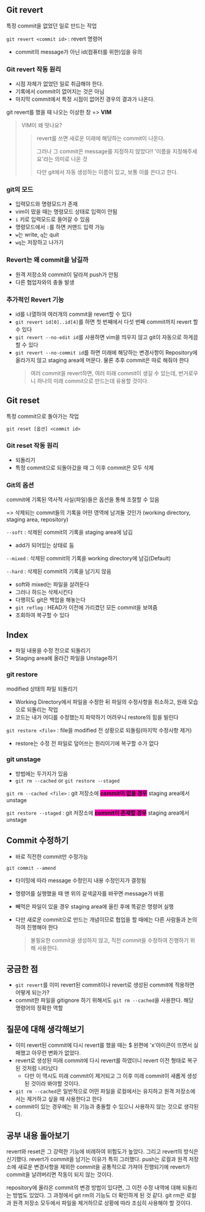 ## Git revert
특정 commit을 없었던 일로 만드는 작업

`git revert <commit id>` : revert 명령어
- commit의 message가 아닌 id(컴퓨터를 위한)임을 유의

### Git revert 작동 원리
- 시점 자체가 없었던 일로 취급해야 한다.
- 기록에서 commit이 없어지는 것은 아님
- 마지막 commit에서 특정 시점이 없어진 경우의 결과가 나온다.

git revert를 했을 때 나오는 이상한 창 => **VIM**

>VIM이 왜 떳나요?
>> revert를 쓰면 새로운 미래에 해당하는 commit이 나온다.
>>
>> 그러나 그 commit은 message를 지정하지 않았다!!
>> '이름을 지정해주세요'라는 의미로 나온 것
>>
>> 다만 git에서 자동 생성하는 이름이 있고, 보통 이를 쓴다고 한다.

### git의 모드
- 입력모드와 명령모드가 존재
- vim이 떴을 때는 명령모드 상태로 입력이 안됨
- `i` 키로 입력모드로 들어갈 수 있음
- 명령모드에서 `:`를 하면 커맨드 입력 가능
- `w`는 write, `q`는 quit
- `wq`는 저장하고 나가기
  
### Revert는 왜 commit을 남길까
- 원격 저장소와 commit이 달라져 push가 안됨
- 다른 협업자와의 충돌 발생

### 추가적인 Revert 기능
- id를 나열하여 여러개의 commit을 revert할 수 있다
- `git revert id[0]..id[4]`를 하면 첫 번째에서 다섯 번째 commit까지 revert 할 수 있다
- `git revert --no-edit id`를 사용하면 vim을 띄우지 않고 git이 자동으로 하게끔 할 수 있다
- `git revert --no-commit id`를 하면 미래에 해당하는 변경사항이 Repository에 올라가지 않고 staging area에 머문다. 물론 추후 commit은 따로 해줘야 한다
  > 여러 commit을 revert하면, 여러 미래 commit이 생길 수 있는데, 번거로우니 하나의 미래 commit으로 만드는데 유용할 것이다.

## Git reset
특정 commit으로 돌아가는 작업

`git reset [옵션] <commit id>`

### Git reset 작동 원리
- 되돌리기
- 특정 commit으로 되돌아갔을 때 그 이후 commit은 모두 삭제

### Git의 옵션
commit에 기록된 역사적 사실(파일)들은 옵션을 통해 조절할 수 있음

=> 삭제되는 commit들의 기록을 어떤 영역에 남겨둘 것인가 (working directory, staging area, repository)

`--soft` : 삭제된 commit의 기록을 staging area에 남김
- add가 되어있는 상태로 둠
  
`--mixed` : 삭제된 commit의 기록을 working directory에 남김(Default)

`--hard` : 삭제된 commit의 기록을 남기지 않음

- soft와 mixed는 파일을 살려둔다
- 그러나 하드는 삭제시킨다
- 다행히도 git은 백업을 해놓는다
- `git reflog` : HEAD가 이전에 가리켰던 모든 commit을 보여줌
- 조회하여 복구할 수 있다

## Index
- 파일 내용을 수정 전으로 되돌리기
- Staging area에 올라간 파일을 Unstage하기

### git restore
modified 상태의 파일 되돌리기
- Working Directory에서 파일을 수정한 뒤 파일의 수정사항을 취소하고, 원래 모습으로 되돌리는 작업
- 코드는 내가 어디를 수정했는지 파악하기 어려우니 restore의 힘을 빌린다

`git restore <file>` : file을 modified 전 상황으로 되돌림(마지막 수정사항 제거)
- restore는 수정 전 파일로 덮어쓰는 원리이기에 복구할 수가 없다

### git unstage
- 방법에는 두가지가 있음
- `git rm --cached` or `git restore --staged`

`git rm --cached <file>` : git 저장소에 **<span style='background-color:ff00af'>commit이 없을 경우</span>** staging area에서 unstage

`git restore --staged` : git 저장소에 **<span style = 'background-color:ff00af'>commit이 존재할 경우</span>** staging area에서 unstage

## Commit 수정하기
- 바로 직전한 commit만 수정가능

`git commit --amend`
- 타이밍에 따라 message 수정인지 내용 수정인지가 결정됨
- 명령어를 실행했을 때 맨 위의 갈색글자를 바꾸면 message가 바뀜
- 빼먹은 파일이 있을 경우 staging area에 올린 후에 똑같은 명령어 실행
- 다만 새로운 commit으로 만드는 개념이므로 협업을 할 때에는 다른 사람들과 논의하여 진행해야 한다

  >불필요한 commit을 생성하지 않고, 직전 commit을 수정하여 진행하기 위해 사용한다.

## 궁금한 점
- `git revert`를 이미 revert된 commit이나 revert로 생성된 commit에 적용하면 어떻게 되는가?
- commit한 파일을 gitignore 하기 위해서도 `git rm --cached`을 사용한다. 해당 명령어의 정확한 역할

## 질문에 대해 생각해보기
- 이미 revert된 commit에 다시 revert를 했을 때는 $ 왼편에 'x'아이콘이 뜨면서 실패했고 아무런 변화가 없었다.
- revert로 생성된 미래 commit에 다시 revert를 하였더니 revert 이전 형태로 복구된 것처럼 나타났다
  - 다만 이 역시도 미래 commit이 제거되고 그 이후 미래 commit이 새롭게 생성된 것이라 봐야할 것이다.
- `git rm --cached`은 일반적으로 어떤 파일을 로컬에서는 유지하고 원격 저장소에서는 제거하고 싶을 때 사용한다고 한다
- commit이 있는 경우에는 위 기능과 충돌할 수 있으니 사용하지 않는 것으로 생각된다.

## 공부 내용 돌아보기
revert와 reset은 그 강력한 기능에 비례하여 위험도가 높았다. 그리고 revert의 방식은 신기했다. revert가 commit을 남기는 이유가 특히 그러했다. push는 로컬과 원격 저장소에 새로운 변경사항을 제외한 commit을 공통적으로 가져야 진행되기에 revert가 commit을 날려버리면 작동이 되지 않는 것이다.

repository에 올라온 commit의 변경 방법이 있다면, 그 이전 수정 내역에 대해 되돌리는 방법도 있었다. 그 과정에서 git rm의 기능도 더 확인하게 된 것 같다. git rm은 로컬과 원격 저장소 모두에서 파일을 제거하므로 상황에 따라 조심히 사용해야 할 것이다. 